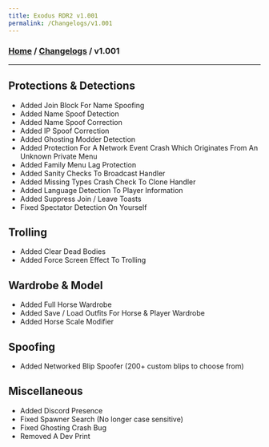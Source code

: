 ```yaml
---
title: Exodus RDR2 v1.001
permalink: /Changelogs/v1.001
---
```

### [Home](../../index.md) / [Changelogs](../Changelogs.md) / v1.001
---
## Protections & Detections
- Added Join Block For Name Spoofing
- Added Name Spoof Detection
- Added Name Spoof Correction
- Added IP Spoof Correction
- Added Ghosting Modder Detection
- Added Protection For A Network Event Crash Which Originates From An Unknown Private Menu
- Added Family Menu Lag Protection
- Added Sanity Checks To Broadcast Handler
- Added Missing Types Crash Check To Clone Handler
- Added Language Detection To Player Information
- Added Suppress Join / Leave Toasts
- Fixed Spectator Detection On Yourself

## Trolling
- Added Clear Dead Bodies
- Added Force Screen Effect To Trolling

## Wardrobe & Model
- Added Full Horse Wardrobe
- Added Save / Load Outfits For Horse & Player Wardrobe
- Added Horse Scale Modifier

## Spoofing
- Added Networked Blip Spoofer (200+ custom blips to choose from)

## Miscellaneous
- Added Discord Presence
- Fixed Spawner Search (No longer case sensitive)
- Fixed Ghosting Crash Bug
- Removed A Dev Print
